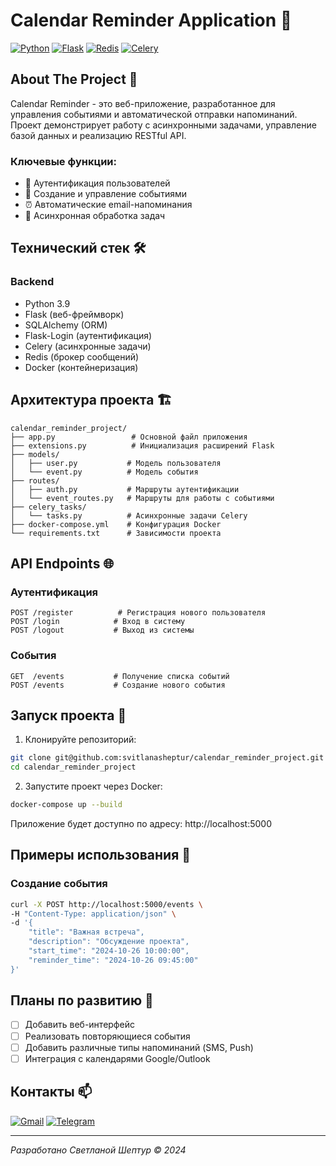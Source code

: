 # Calendar Reminder Application 📅

[![Python](https://img.shields.io/badge/Python-3.9-blue?logo=python)](https://www.python.org/downloads/release/python-390/)
[![Flask](https://img.shields.io/badge/Flask-2.0-lightgrey?logo=flask)](https://flask.palletsprojects.com/)
[![Redis](https://img.shields.io/badge/Redis-7.0-red?logo=redis)](https://redis.io/)
[![Celery](https://img.shields.io/badge/Celery-5.4-green?logo=celery)](https://docs.celeryq.dev/)

## About The Project 🎯

Calendar Reminder - это веб-приложение, разработанное для управления событиями и автоматической отправки напоминаний. Проект демонстрирует работу с асинхронными задачами, управление базой данных и реализацию RESTful API.

### Ключевые функции:
- 👤 Аутентификация пользователей
- 📝 Создание и управление событиями
- ⏰ Автоматические email-напоминания
- 🔄 Асинхронная обработка задач

## Технический стек 🛠️

### Backend
- Python 3.9
- Flask (веб-фреймворк)
- SQLAlchemy (ORM)
- Flask-Login (аутентификация)
- Celery (асинхронные задачи)
- Redis (брокер сообщений)
- Docker (контейнеризация)

## Архитектура проекта 🏗️

```
calendar_reminder_project/
├── app.py                 # Основной файл приложения
├── extensions.py          # Инициализация расширений Flask
├── models/               
│   ├── user.py           # Модель пользователя
│   └── event.py          # Модель события
├── routes/
│   ├── auth.py           # Маршруты аутентификации
│   └── event_routes.py   # Маршруты для работы с событиями
├── celery_tasks/
│   └── tasks.py          # Асинхронные задачи Celery
├── docker-compose.yml    # Конфигурация Docker
└── requirements.txt      # Зависимости проекта
```

## API Endpoints 🌐

### Аутентификация
```http
POST /register          # Регистрация нового пользователя
POST /login            # Вход в систему
POST /logout           # Выход из системы
```

### События
```http
GET  /events           # Получение списка событий
POST /events           # Создание нового события
```

## Запуск проекта 🚀

1. Клонируйте репозиторий:
```bash
git clone git@github.com:svitlanasheptur/calendar_reminder_project.git
cd calendar_reminder_project
```

2. Запустите проект через Docker:
```bash
docker-compose up --build
```

Приложение будет доступно по адресу: http://localhost:5000

## Примеры использования 📝

### Создание события
```bash
curl -X POST http://localhost:5000/events \
-H "Content-Type: application/json" \
-d '{
    "title": "Важная встреча",
    "description": "Обсуждение проекта",
    "start_time": "2024-10-26 10:00:00",
    "reminder_time": "2024-10-26 09:45:00"
}'
```

## Планы по развитию 🎯

- [ ] Добавить веб-интерфейс
- [ ] Реализовать повторяющиеся события
- [ ] Добавить различные типы напоминаний (SMS, Push)
- [ ] Интеграция с календарями Google/Outlook

## Контакты 📫

[![Gmail](https://img.shields.io/badge/Gmail-red?logo=gmail&logoColor=white)](mailto:ssheptur@gmail.com)
[![Telegram](https://img.shields.io/badge/Telegram-blue?logo=telegram)](https://t.me/SvetaSheptur)

---
*Разработано Светланой Шептур © 2024*

